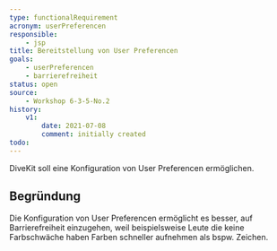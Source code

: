 ```yaml
---
type: functionalRequirement
acronym: userPreferencen
responsible: 
    - jsp
title: Bereitstellung von User Preferencen
goals: 
    - userPreferencen
    - barrierefreiheit
status: open
source:
    - Workshop 6-3-5-No.2
history:
    v1:
        date: 2021-07-08
        comment: initially created
todo: 
---
```



DiveKit soll eine Konfiguration von User Preferencen ermöglichen.

## Begründung

Die Konfiguration von User Preferencen ermöglicht es besser, auf Barrierefreiheit einzugehen, weil beispielsweise Leute die keine Farbschwäche haben 
Farben schneller aufnehmen als bspw. Zeichen.
